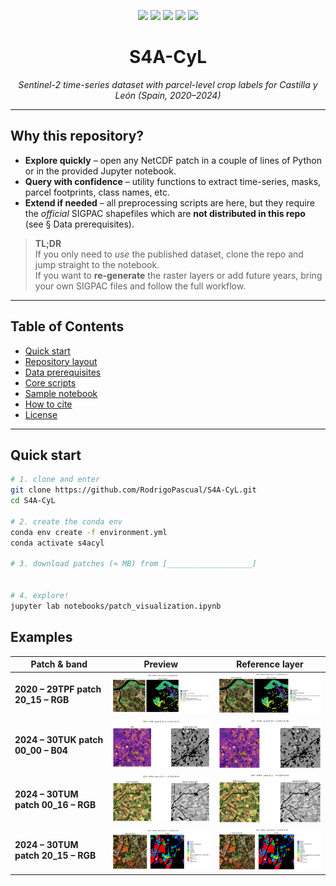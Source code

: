 <!-- --------------------------------------------------------------------- -->
<!--                S4A-CyL – Sentinel-2 for Agriculture                   -->
<!-- --------------------------------------------------------------------- -->
<p align="center">
  <img src="https://img.shields.io/github/last-commit/RodrigoPascual/S4A-CyL?style=flat-square">
  <img src="https://img.shields.io/github/languages/top/RodrigoPascual/S4A-CyL?style=flat-square">
  <img src="https://img.shields.io/badge/python-3.10%2B-blue?style=flat-square">
  <img src="https://img.shields.io/badge/data-CC%20BY%204.0-green?style=flat-square">
  <a href="https://doi.org/10.5281/zenodo.XXXXXXX"><img src="https://img.shields.io/badge/dataset-Zenodo-orange?style=flat-square"></a>
</p>

<h1 align="center">S4A-CyL</h1>
<p align="center"><em>Sentinel-2 time-series dataset with parcel-level crop labels for Castilla y León (Spain, 2020–2024)</em></p>

---

## Why this repository?

* **Explore quickly** – open any NetCDF patch in a couple of lines of Python or in the provided Jupyter notebook.  
* **Query with confidence** – utility functions to extract time-series, masks, parcel footprints, class names, etc.  
* **Extend if needed** – all preprocessing scripts are here, but they require the *official* SIGPAC shapefiles which are **not distributed in this repo** (see § Data prerequisites).

> **TL;DR**    
> If you only need to *use* the published dataset, clone the repo and jump straight to the notebook.  
> If you want to **re-generate** the raster layers or add future years, bring your own SIGPAC files and follow the full workflow.

---

## Table of Contents
- [Quick start](#quick-start)
- [Repository layout](#repository-layout)
- [Data prerequisites](#data-prerequisites)
- [Core scripts](#core-scripts)
- [Sample notebook](#sample-notebook)
- [How to cite](#how-to-cite)
- [License](#license)

---

## Quick start

```bash
# 1. clone and enter
git clone https://github.com/RodrigoPascual/S4A-CyL.git
cd S4A-CyL

# 2. create the conda env
conda env create -f environment.yml
conda activate s4acyl

# 3. download patches (≈ MB) from [___________________]


# 4. explore!
jupyter lab notebooks/patch_visualization.ipynb
```


## Examples

| Patch & band | Preview | Reference layer |
|--------------|---------|-----------------|
| **2020 – 29TPF patch 20_15 – RGB** | <img src="Examples/patch_view_2020-29TPF-20_15_band-RGB Composite_t-3.png" width="260"/> | <img src="Examples/patch_view_2020-29TPF-20_15_band-RGB Composite_t-3.png" width="260"/> |
| **2024 – 30TUK patch 00_00 – B04** | <img src="Examples/patch_view_2024-30TUK-00_00_band-B04_t-0.png" width="260"/> | <img src="Examples/patch_view_2024-30TUK-00_00_band-B04_t-0.png" width="260"/> |
| **2024 – 30TUM patch 00_16 – RGB** | <img src="Examples/patch_view_2024-30TUM-00_16_band-RGB Composite_t-0.png" width="260"/> | <img src="Examples/patch_view_2024-30TUM-00_16_band-RGB Composite_t-0.png" width="260"/> |
| **2024 – 30TUM patch 20_15 – RGB** | <img src="Examples/patch_view_2024-30TUM-20_15_band-RGB Composite_t-0.png" width="260"/> | <img src="Examples/patch_view_2024-30TUM-20_15_band-RGB Composite_t-0.png" width="260"/> |

